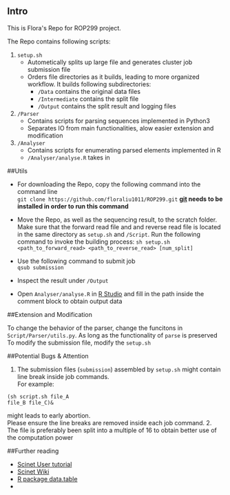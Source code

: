 ## Intro  
This is Flora's Repo for ROP299 project. 
  
The Repo contains following scripts:  

 1. `setup.sh`   
 	 * Autometically splits up large file and generates cluster job submission file  
 	 * Orders file directories as it builds, leading to more organized workflow. It builds following subdirectories:
 	 	* `/Data` contains the original data files
 	 	* `/Intermediate` contains the split file
 	 	* `/Output` contains the split result and logging files
 2. `/Parser`  
	* Contains scripts for parsing sequences implemented in Python3  
	* Separates IO from main functionalities, alow easier extension and modification
 3. `/Analyser`
	* Contains scripts for enumerating parsed elements implemented in R
	* `/Analyser/analyse.R` takes in 

 ##Utils  
 * For downloading the Repo, copy the following command into the command line  
```git clone https://github.com/floraliu1011/ROP299.git```
 **[git](https://git-scm.com/book/en/v2/Getting-Started-Installing-Git) needs to be installed in order to run this command**  
 
* Move the Repo, as well as the sequencing result, to the scratch folder. Make sure that the forward read file and and reverse read file is located in the same directory as `setup.sh` and `/Script`. Run the following command to invoke the building process:
```sh setup.sh <path_to_forward_read> <path_to_reverse_read> [num_split]```

* Use the following command to submit job  
	```qsub submission```  
	
* Inspect the result under `/Output`  

* Open `Analyser/analyse.R` in [R Studio](https://www.rstudio.com) and fill in the path inside the comment block to obtain output data

##Extension and Modification

To change the behavior of the parser, change the funcitons in `Script/Parser/utils.py`. As long as the functionality of `parse` is preserved  
To modify the submission file, modify the `setup.sh`

 ##Potential Bugs & Attention

1. The submission files (`submission`) assembled by `setup.sh` might contain line break inside job commands.  
For example:  
```
(sh script.sh file_A     
file_B file_C)&
```  
might leads to early abortion.  
Please ensure the line breaks are removed inside each job command.
2. The file is preferably been split into a multiple of 16 to obtain better use of the computation power

 ##Further reading

* [Scinet User tutorial](https://wiki.scinet.utoronto.ca/wiki/images/5/54/SciNet_Tutorial.pdf)
* [Scinet Wiki](https://wiki.scinet.utoronto.ca/wiki/index.php/SciNet_User_Support_Library)
* [R package data.table](https://cran.r-project.org/web/packages/data.table/vignettes/datatable-intro.html)
* 